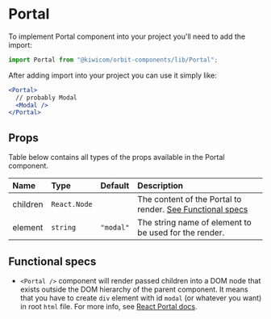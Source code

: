 # Portal

To implement Portal component into your project you'll need to add the import:

```jsx
import Portal from "@kiwicom/orbit-components/lib/Portal";
```

After adding import into your project you can use it simply like:

```jsx
<Portal>
  // probably Modal
  <Modal />
</Portal>
```

## Props

Table below contains all types of the props available in the Portal component.

| Name     | Type         | Default   | Description                                                                    |
| :------- | :----------- | :-------- | :----------------------------------------------------------------------------- |
| children | `React.Node` |           | The content of the Portal to render. [See Functional specs](#functional-specs) |
| element  | `string`     | `"modal"` | The string name of element to be used for the render.                          |

## Functional specs

- `<Portal />` component will render passed children into a DOM node that exists outside the DOM hierarchy of the parent component. It means that you have to create `div` element with id `modal` (or whatever you want) in root `html` file. For more info, see [React Portal docs](https://reactjs.org/docs/portals.html).
